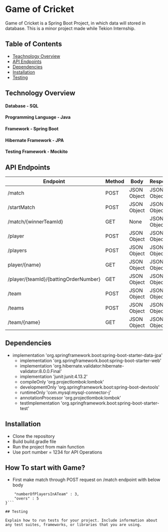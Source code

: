 # Game of Cricket

Game of Cricket is a Spring Boot Project, in which data will stored in database. This is a minor project made while Tekion Internship.

## Table of Contents

- [Teachnology Overview](#technology-overview)
- [API Endpoints](#api-endpoints)
- [Dependencies](#dependencies)
- [Installation](#installation)
- [Testing](#testing)

## Technology Overview
#### Database - SQL
#### Programming Language - Java
#### Framework - Spring Boot
#### Hibernate Framework - JPA
#### Testing Framework - Mockito

## API Endpoints

| Endpoint | Method | Body | Response |
| -------- | ------ | ---- | -------- |
| /match | POST | JSON Object | JSON Object |
| /startMatch | POST | JSON Object| JSON Object |
| /match/{winnerTeamId} | GET | None | JSON Object |
| /player | POST | JSON Object | JSON Object |
| /players | POST | JSON Object | JSON Object |
| player/{name} | GET | JSON Object | JSON Object |
| /player/{teamId}/{battingOrderNumber} | GET | JSON Object | JSON Object |
| /team | POST | JSON Object | JSON Object |
| /teams | POST | JSON Object | JSON Object |
| /team/{name} | GET | JSON Object | JSON Object |

## Dependencies

- implementation 'org.springframework.boot:spring-boot-starter-data-jpa'
	- implementation 'org.springframework.boot:spring-boot-starter-web'
	- implementation 'org.hibernate.validator:hibernate-validator:8.0.0.Final'
	- implementation 'junit:junit:4.13.2'
	- compileOnly 'org.projectlombok:lombok'
	- developmentOnly 'org.springframework.boot:spring-boot-devtools'
	- runtimeOnly 'com.mysql:mysql-connector-j'
	- annotationProcessor 'org.projectlombok:lombok'
	- testImplementation 'org.springframework.boot:spring-boot-starter-test'

## Installation

- Clone the repository 
- Build build.gradle file
- Run the project from main function
- Use port number = 1234 for API Operations

## How To start with Game?

- First make match through POST request on /match endpoint with below body
```{
    "numberOfPlayersInATeam" : 3,
    "overs" : 5
}```

## Testing

Explain how to run tests for your project. Include information about any test suites, frameworks, or libraries that you are using.

